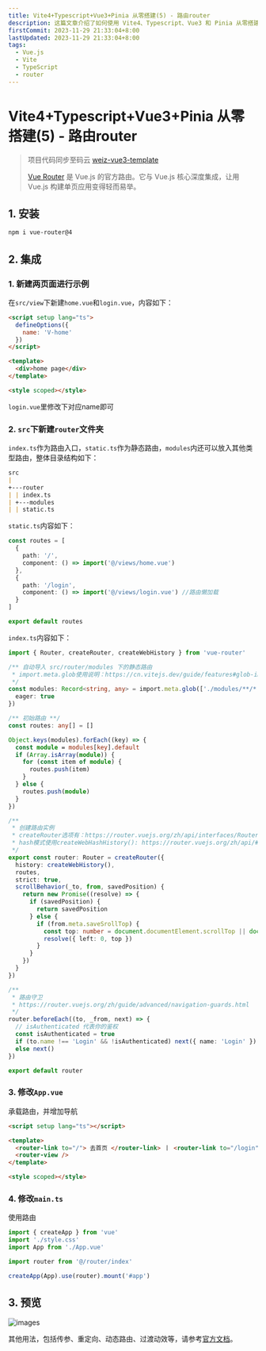 ```yaml
---
title: Vite4+Typescript+Vue3+Pinia 从零搭建(5) - 路由router
description: 这篇文章介绍了如何使用 Vite4、Typescript、Vue3 和 Pinia 从零搭建项目的路由部分。内容包括 安装 vue-router、创建示例页面、配置路由文件、修改 App.vue 和 main.ts 以集成路由，并提供了预览和进一步使用的链接
firstCommit: 2023-11-29 21:33:04+8:00
lastUpdated: 2023-11-29 21:33:04+8:00
tags:
  - Vue.js
  - Vite
  - TypeScript
  - router
---
```


# Vite4+Typescript+Vue3+Pinia 从零搭建(5) - 路由router

> 项目代码同步至码云 [weiz-vue3-template](https://gitee.com/weizwz/weiz-vue3-template)
>
> [Vue Router](https://router.vuejs.org/zh/) 是 Vue.js 的官方路由。它与 Vue.js 核心深度集成，让用 Vue.js 构建单页应用变得轻而易举。

## 1. 安装

```sh
npm i vue-router@4
```

## 2. 集成

### 1. 新建两页面进行示例

在`src/view`下新建`home.vue`和`login.vue`，内容如下：

```html
<script setup lang="ts">
  defineOptions({
    name: 'V-home'
  })
</script>

<template>
  <div>home page</div>
</template>

<style scoped></style>
```

`login.vue`里修改下对应name即可

### 2. `src`下新建`router`文件夹

`index.ts`作为路由入口，`static.ts`作为静态路由，`modules`内还可以放入其他类型路由，整体目录结构如下：

```md
src
|  
+---router
| | index.ts
| +---modules
| | static.ts
```

`static.ts`内容如下：

```ts
const routes = [
  {
    path: '/',
    component: () => import('@/views/home.vue')
  },
  {
    path: '/login',
    component: () => import('@/views/login.vue') //路由懒加载
  }
]

export default routes
```

`index.ts`内容如下：

```ts
import { Router, createRouter, createWebHistory } from 'vue-router'

/** 自动导入 src/router/modules 下的静态路由
 * import.meta.glob使用说明：https://cn.vitejs.dev/guide/features#glob-import
 */
const modules: Record<string, any> = import.meta.glob(['./modules/**/*.ts'], {
  eager: true
})

/** 初始路由 **/
const routes: any[] = []

Object.keys(modules).forEach((key) => {
  const module = modules[key].default
  if (Array.isArray(module)) {
    for (const item of module) {
      routes.push(item)
    }
  } else {
    routes.push(module)
  }
})

/**
 * 创建路由实例
 * createRouter选项有：https://router.vuejs.org/zh/api/interfaces/RouterOptions.html
 * hash模式使用createWebHashHistory(): https://router.vuejs.org/zh/api/#Functions-createWebHashHistory
 */
export const router: Router = createRouter({
  history: createWebHistory(),
  routes,
  strict: true,
  scrollBehavior(_to, from, savedPosition) {
    return new Promise((resolve) => {
      if (savedPosition) {
        return savedPosition
      } else {
        if (from.meta.saveSrollTop) {
          const top: number = document.documentElement.scrollTop || document.body.scrollTop
          resolve({ left: 0, top })
        }
      }
    })
  }
})

/**
 * 路由守卫
 * https://router.vuejs.org/zh/guide/advanced/navigation-guards.html
 */
router.beforeEach((to, _from, next) => {
  // isAuthenticated 代表你的鉴权
  const isAuthenticated = true
  if (to.name !== 'Login' && !isAuthenticated) next({ name: 'Login' })
  else next()
})

export default router
```

### 3. 修改`App.vue`

承载路由，并增加导航

```html
<script setup lang="ts"></script>

<template>
  <router-link to="/"> 去首页 </router-link> 丨 <router-link to="/login"> 去登录 </router-link>
  <router-view />
</template>

<style scoped></style>
```

### 4. 修改`main.ts`

使用路由

```ts
import { createApp } from 'vue'
import './style.css'
import App from './App.vue'

import router from '@/router/index'

createApp(App).use(router).mount('#app')
```

## 3. 预览

![images](https://www.helloimg.com/i/2025/01/02/677668c277fd7.gif)

其他用法，包括传参、重定向、动态路由、过渡动效等，请参考[官方文档](https://router.vuejs.org/zh/)。
